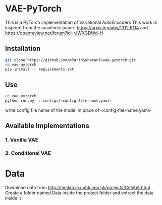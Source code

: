 # VAE-PyTorch
This is a PyTorch implementation of Variational AutoEncoders
This work is inspired from the academic paper: https://arxiv.org/abs/1312.6114 and https://openreview.net/forum?id=rJWXGDWd-H
## Installation
```bash
git clone https://github.com/mParthSaharanf/vae-pytorch.git
cd vae-pytorch
pip install -r requirements.txt
```
## Use
```bash
cd vae-pytorch
python run.py -c configs/<config-file-name.yaml>
```
write config file name of the model in place of <config-file-name.yaml>



## Available Implementations
### 1. Vanilla VAE
### 2. Conditional VAE
# Data
Download data from http://mmlab.ie.cuhk.edu.hk/projects/CelebA.html
Create a folder named Data inside the project folder and extract the data inside it
